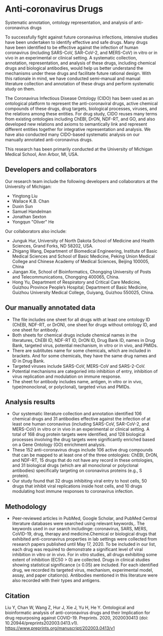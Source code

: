 # Anti-coronavirus Drugs
Systematic annotation, ontology representation, and analysis of anti-coronavirus drugs

To successfully fight against future coronavirus infections, intensive studies have been undertaken to identify effective and safe drugs. Many drugs have been identified to be effective against the infection of human coronavirus (including SARS-CoV, SAR-CoV-2, and MERS-CoV) in vitro or in vivo in an experimental or clinical setting. A systematic collection, annotation, representation, and analysis of these drugs, including chemical drugs and biological antibodies, would help us better understand the mechanisms under these drugs and facilitate future rational design. With this rationale in mind, we have conducted semi-manual and manual literature collection and annotation of these drugs and perform systematic study on them.  

The Coronavirus Infectious Disease Ontology (CIDO) has been used as an ontological platform to represent the anti-coronaviral drugs, active chemical compounds of these drugs, drug targets, biological processes, viruses, and the relations among these entities. For drug study, CIDO reuses many terms from existing ontologies including ChEBI, DrON, NDF-RT, and GO, and also developed new relations and axioms to semantically link and represent different entities together for integrative representation and analysis. We have also conducted many CIDO-based systematic analysis on our manually annotated anti-coronavirus drugs. 

This research has been primarily conducted at the University of Michigan Medical School, Ann Arbor, MI, USA.

## Developers and collaborators 

Our research team include the following developers and collaborators at the University of Michigan:  
- Yingtong Liu
- Wallace K.B. Chan
- Duxin Sun
- Samuel Handelman 
- Jonathan Sexton
- Yongqun "Oliver" He 

Our collaborators also include: 
- Junguk Hur, University of North Dakota School of Medicine and Health Sciences, Grand Forks, ND 58202, USA. 
- Zhigang Wang, Department of Biomedical Engineering, Institute of Basic Medical Sciences and School of Basic Medicine, Peking Union Medical College and Chinese Academy of Medical Sciences, Beijing 100005, China 
- Jiangan Xie, School of Bioinformatics, Chongqing University of Posts and Telecommunications, Chongqing 400065, China.
- Hong Yu, Department of Respiratory and Critical Care Medicine, Guizhou Province People’s Hospital; Department of Basic Medicine, Guizhou University Medical College, Guiyang, Guizhou 550025, China. 

## Our manually annotated data   
- The file includes one sheet for all drugs with at least one ontology ID (ChEBI, NDF-RT, or DrON), one sheet for drugs without ontology ID, and one sheet for antibody. 
- Both sheets for chemical drugs include chemical names in the literatures, ChEBI ID, NDF-RT ID, DrON ID,  Drug Bank ID, names in Drug Bank, targeted virus, potential mechanism, in vitro or in vivo, and PMIDs. 
- There are subtitutes name for some chemicals, which are included in brackets. And for some chemicals, they have the same drug names and ID in Drug Bank. 
- Targeted viruses include SARS-CoV, MERS-CoV and SARS-2-CoV. 
- Potential mechanisms are categoried into inhibition of entry, inhibition of virus replication and modulation on immune response. 
- The sheet for antibody includes name, antigen, in vitro or in vivo, type(monoclonal, or polyclonal), targeted vrius and PMIDs. 

## Analysis results
- Our systematic literature collection and annotation identified 106 chemical drugs and 31 antibodies effective against the infection of at least one human coronavirus (including SARS-CoV, SAR-CoV-2, and MERS-CoV) in vitro or in vivo in an experimental or clinical setting. A total of 168 drug protein targets were identified, and 128 biological processes involving the drug targets were significantly enriched based on a Gene Ontology (GO) enrichment analysis. 
- These 152 anti-coronavirus drugs include 106 active drug compounds that can be mapped to at least one of the three ontologies: ChEBI, DrON, and NDF-RT, 15 drugs that do not have any record in these ontologies, and 31 biological drugs (which are all monoclonal or polyclonal antibodies) specifically targeting on coronavirus proteins (e.g., S protein).
- Our study found that 32 drugs inhibiting viral entry to host cells, 50 drugs that inhibit viral replications inside host cells, and 10 drugs modulating host immune responses to coronavirus infection. 
 

## Methodology  
- Peer-reviewed articles in PubMed, Google Scholar, and PubMed Central literature databases were searched using relevant keywords,. The keywords used in our search includinge: coronavirus, SARS, MERS, CoVID-19, drug, therapy and medicine.Chemical or biological drugs that exhibited anti-coronavirus properties in lab settings were collected from research papers published until May 17, 2020. To be included in our list, each drug was required to demonstrate a significant level of viral inhibition in vitro or in vivo. For in vitro studies, all drugs exhibiting some extent of inhibition (EC50 > 0) are collected. Drugs in clinical studies showing statistical significance (≤ 0.05) are included. For each identified drug, we recorded its targeted virus, mechanism, experimental model, assay, and paper citation(s). Antibodies mentioned in this literature were also recorded with their types and antigens.

## Citation
Liu Y, Chan W, Wang Z, Hur J, Xie J, Yu H, He Y. Ontological and bioinformatic analysis of anti-coronavirus drugs and their Implication for drug repurposing against COVID-19. Preprints. 2020, 2020030413 (doi: 10.20944/preprints202003.0413.v1). 
https://www.preprints.org/manuscript/202003.0413/v1

